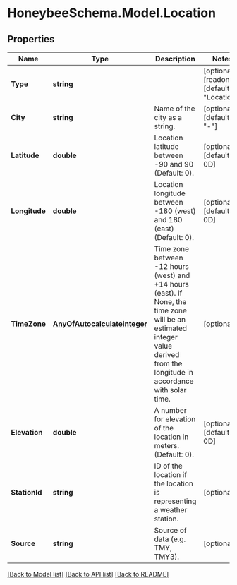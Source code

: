 
# HoneybeeSchema.Model.Location

## Properties

Name | Type | Description | Notes
------------ | ------------- | ------------- | -------------
**Type** | **string** |  | [optional] [readonly] [default to "Location"]
**City** | **string** | Name of the city as a string. | [optional] [default to "-"]
**Latitude** | **double** | Location latitude between -90 and 90 (Default: 0). | [optional] [default to 0D]
**Longitude** | **double** | Location longitude between -180 (west) and 180 (east) (Default: 0). | [optional] [default to 0D]
**TimeZone** | [**AnyOfAutocalculateinteger**](AnyOfAutocalculateinteger.md) | Time zone between -12 hours (west) and +14 hours (east). If None, the time zone will be an estimated integer value derived from the longitude in accordance with solar time. | [optional] 
**Elevation** | **double** | A number for elevation of the location in meters. (Default: 0). | [optional] [default to 0D]
**StationId** | **string** | ID of the location if the location is representing a weather station. | [optional] 
**Source** | **string** | Source of data (e.g. TMY, TMY3). | [optional] 

[[Back to Model list]](../README.md#documentation-for-models)
[[Back to API list]](../README.md#documentation-for-api-endpoints)
[[Back to README]](../README.md)

